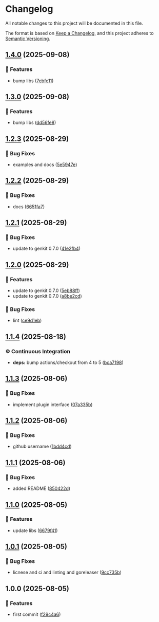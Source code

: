 # Changelog

All notable changes to this project will be documented in this file.

The format is based on [Keep a Changelog](https://keepachangelog.com/en/1.0.0/),
and this project adheres to [Semantic Versioning](https://semver.org/spec/v2.0.0.html).

## [1.4.0](https://github.com/xavidop/genkit-opentelemetry-go/compare/v1.3.0...v1.4.0) (2025-09-08)

### 🚀 Features

* bump libs ([7ebfe11](https://github.com/xavidop/genkit-opentelemetry-go/commit/7ebfe11632b89bb3fccc49550ee0201aaf9d06d1))

## [1.3.0](https://github.com/xavidop/genkit-opentelemetry-go/compare/v1.2.3...v1.3.0) (2025-09-08)

### 🚀 Features

* bump libs ([dd56fe8](https://github.com/xavidop/genkit-opentelemetry-go/commit/dd56fe8bea45e65bf96381ae3021d6209b1642d8))

## [1.2.3](https://github.com/xavidop/genkit-opentelemetry-go/compare/v1.2.2...v1.2.3) (2025-08-29)

### 🐛 Bug Fixes

* examples and docs ([5e5947e](https://github.com/xavidop/genkit-opentelemetry-go/commit/5e5947e9c543a4540ad3f9472d197bb499587cae))

## [1.2.2](https://github.com/xavidop/genkit-opentelemetry-go/compare/v1.2.1...v1.2.2) (2025-08-29)

### 🐛 Bug Fixes

* docs ([6651fa7](https://github.com/xavidop/genkit-opentelemetry-go/commit/6651fa7c0e7d0ff5f1ea2c419e2895c3ae6720f9))

## [1.2.1](https://github.com/xavidop/genkit-opentelemetry-go/compare/v1.2.0...v1.2.1) (2025-08-29)

### 🐛 Bug Fixes

* update to genkit 0.7.0 ([41e2fb4](https://github.com/xavidop/genkit-opentelemetry-go/commit/41e2fb4a130b6d2032b89b709930b62e19db372d))

## [1.2.0](https://github.com/xavidop/genkit-opentelemetry-go/compare/v1.1.4...v1.2.0) (2025-08-29)

### 🚀 Features

* update to genkit 0.7.0 ([5eb88ff](https://github.com/xavidop/genkit-opentelemetry-go/commit/5eb88ffefd13ed4aa2e4a8eef4adaab2b78d663a))
* update to genkit 0.7.0 ([a8be2cd](https://github.com/xavidop/genkit-opentelemetry-go/commit/a8be2cded4a8c8bbbabe080f4e5001b1945b32cb))

### 🐛 Bug Fixes

* lint ([ce9d1eb](https://github.com/xavidop/genkit-opentelemetry-go/commit/ce9d1eb4756960fc5dfdada17150904f6c96928b))

## [1.1.4](https://github.com/xavidop/genkit-opentelemetry-go/compare/v1.1.3...v1.1.4) (2025-08-18)

### ⚙️ Continuous Integration

* **deps:** bump actions/checkout from 4 to 5 ([bca7198](https://github.com/xavidop/genkit-opentelemetry-go/commit/bca7198424019ad3421b6d5e973194ca45029be5))

## [1.1.3](https://github.com/xavidop/genkit-opentelemetry-go/compare/v1.1.2...v1.1.3) (2025-08-06)

### 🐛 Bug Fixes

* implement plugin interface ([07a335b](https://github.com/xavidop/genkit-opentelemetry-go/commit/07a335be0dca1ecd2a988d43fd57c0eabd4da56a))

## [1.1.2](https://github.com/xavidop/genkit-opentelemetry-go/compare/v1.1.1...v1.1.2) (2025-08-06)

### 🐛 Bug Fixes

* github username ([1bdd4cd](https://github.com/xavidop/genkit-opentelemetry-go/commit/1bdd4cdc3583646ba38ae3752fd0ecf36453ce7c))

## [1.1.1](https://github.com/xavidop/genkit-opentelemetry-go/compare/v1.1.0...v1.1.1) (2025-08-06)

### 🐛 Bug Fixes

* added README ([850422d](https://github.com/xavidop/genkit-opentelemetry-go/commit/850422d2f1aa7cc7cd6fcd4c21fd34be28132f9e))

## [1.1.0](https://github.com/xavidop/genkit-opentelemetry-go/compare/v1.0.1...v1.1.0) (2025-08-05)

### 🚀 Features

* update libs ([6679f41](https://github.com/xavidop/genkit-opentelemetry-go/commit/6679f411815c89f5272098dcd4ca72136eb58d26))

## [1.0.1](https://github.com/xavidop/genkit-opentelemetry-go/compare/v1.0.0...v1.0.1) (2025-08-05)

### 🐛 Bug Fixes

* licnese and ci and linting and goreleaser ([9cc735b](https://github.com/xavidop/genkit-opentelemetry-go/commit/9cc735bd43d213a59c5e371776418faf60352879))

## 1.0.0 (2025-08-05)

### 🚀 Features

* first commit ([f29c4a6](https://github.com/xavidop/genkit-opentelemetry-go/commit/f29c4a6e7e1d61cc2a49fb8ec71983f479c2d488))
